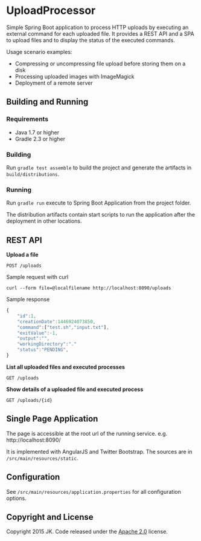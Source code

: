 # UploadProcessor

Simple Spring Boot application to process HTTP uploads by executing an external command for each uploaded file. It provides a REST API and a SPA to upload files and to display the status of the executed commands.

Usage scenario examples:
* Compressing or uncompressing file upload before storing them on a disk
* Processing uploaded images with ImageMagick
* Deployment of a remote server

## Building and Running

### Requirements

- Java 1.7 or higher
- Gradle 2.3 or higher

### Building

Run `gradle test assemble` to build the project and generate the artifacts in `build/distributions`.

### Running

Run `gradle run` execute to Spring Boot Application from the project folder.

The distribution artifacts contain start scripts to run the application after the deployment in other locations.
 
## REST API

__Upload a file__

`POST /uploads`

Sample request with curl

`curl --form file=@localfilename http://localhost:8090/uploads`

Sample response

```javascript
{
	"id":1,
	"creationDate":1446924073850,
	"command":["test.sh","input.txt"],
	"exitValue":-1,
	"output":"",
	"workingDirectory":"."
	"status":"PENDING",
}
```

__List all uploaded files and executed processes__

`GET /uploads`

__Show details of a uploaded file and executed process__

`GET /uploads/{id}`

## Single Page Application

The page is accessible at the root url of the running service. e.g. http://localhost:8090/

It is implemented with AngularJS and Twitter Bootstrap. The sources are in `/src/main/resources/static`.

## Configuration

See `/src/main/resources/application.properties` for all configuration options.

## Copyright and License

Copyright 2015 JK. Code released under the [Apache 2.0](http://www.apache.org/licenses/LICENSE-2.0) license.

